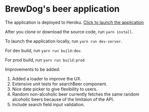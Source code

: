 # BrewDog's beer application

The application is deployed to Heroku. [Click to launch the application](https://brew-dog-react-app.herokuapp.com/)

After you clone or download the source code, run `yarn install`.

To launch the application locally, run `yarn run dev-server`.

For dev build, run `yarn run build:dev`.

For prod build, run `yarn run build:prod`

Improvements to be added:
1. Added a loader to improve the UX.
2. Extensive unit tests for searchBeer component.
3. Nice date picker to give flexibility to users.
4. Random non-alcoholic beer currently fetches the same random alcoholic beers because of the limitaion of the API.
5. Include search field input validation.
